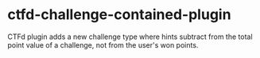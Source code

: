 # ctfd-challenge-contained-plugin
CTFd plugin adds a new challenge type where hints subtract from the total point value of a challenge, not from the user's won points.
